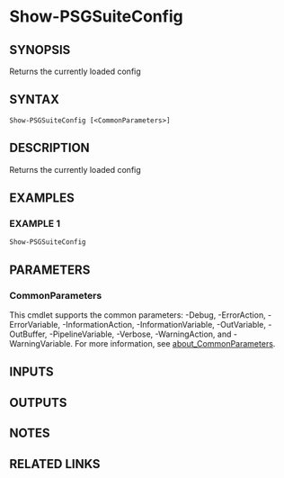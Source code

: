 # Show-PSGSuiteConfig

## SYNOPSIS
Returns the currently loaded config

## SYNTAX

```
Show-PSGSuiteConfig [<CommonParameters>]
```

## DESCRIPTION
Returns the currently loaded config

## EXAMPLES

### EXAMPLE 1
```
Show-PSGSuiteConfig
```

## PARAMETERS

### CommonParameters
This cmdlet supports the common parameters: -Debug, -ErrorAction, -ErrorVariable, -InformationAction, -InformationVariable, -OutVariable, -OutBuffer, -PipelineVariable, -Verbose, -WarningAction, and -WarningVariable. For more information, see [about_CommonParameters](http://go.microsoft.com/fwlink/?LinkID=113216).

## INPUTS

## OUTPUTS

## NOTES

## RELATED LINKS
